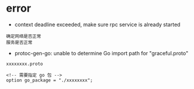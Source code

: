 # error

- context deadline exceeded, make sure rpc service  is already started
```shell
确定网络是否正常
服务是否正常
```

- protoc-gen-go: unable to determine Go import path for "graceful.proto"
```shell
xxxxxxxx.proto

<!-- 需要指定 go 包 -->
option go_package = "./xxxxxxxx";

```

